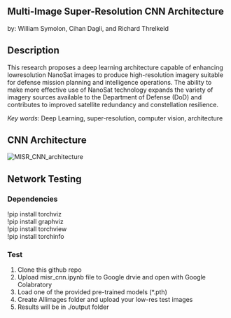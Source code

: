 ## Multi-Image Super-Resolution CNN Architecture

by: William Symolon, Cihan Dagli, and Richard Threlkeld

## Description
This research proposes a deep learning architecture capable of enhancing lowresolution
NanoSat images to produce high-resolution imagery suitable for defense mission
planning and intelligence operations. The ability to make more effective use of NanoSat
technology expands the variety of imagery sources available to the Department of Defense
(DoD) and contributes to improved satellite redundancy and constellation resilience.

*Key words*: Deep Learning, super-resolution, computer vision, architecture

## CNN Architecture
![MISR_CNN_architecture](https://github.com/symolonw/MISR_CNN/assets/170744050/fe53794c-c1c3-4f9b-9e72-482268e21ce6)

## Network Testing

### Dependencies

!pip install torchviz \
!pip install graphviz \
!pip install torchview \
!pip install torchinfo

### Test
1. Clone this github repo
2. Upload misr_cnn.ipynb file to Google drvie and open with Google Colabratory
3. Load one of the provided pre-trained models (*.pth)
4. Create Allimages folder and upload your low-res test images
5. Results will be in ./output folder
